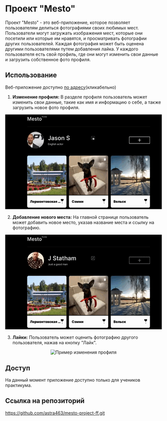 # Проект "Mesto"

Проект "Mesto" - это веб-приложение, которое позволяет пользователям делиться фотографиями своих любимых мест. Пользователи могут загружать изображения мест, которые они посетили или которые им нравятся, и просматривать фотографии других пользователей. Каждая фотография может быть оценена другими пользователями путем добавления лайка. У каждого пользователя есть свой профиль, где они могут изменить свои данные и загрузить собственное фото профиля.

## Использование

Веб-приложение доступно [по адресу](https://astra463.github.io/mesto-project-ff/)(кликабельно)

1. **Изменение профиля:** В разделе профиля пользователь может изменить свои данные, такие как имя и информацию о себе, а также загрузить новое фото профиля.
<div align="center">
  <img src="gif/editprofile.gif" alt="Пример изменения профиля">
</div>

2. **Добавление нового места:** На главной странице пользователь может добавить новое место, указав название места и ссылку на фотографию.
<div align="center">
  <img src="gif/newplace.gif" alt="Пример изменения профиля">
</div>

3. **Лайки:** Пользователь может оценить фотографию другого пользователя, нажав на кнопку "Лайк".
<div align="center">
  <img src="gif/zoomlike.gif" alt="Пример изменения профиля">
</div>

## Доступ

На данный момент приложение доступно только для учеников практикума.

## Ссылка на репозиторий

https://github.com/astra463/mesto-project-ff.git
